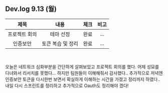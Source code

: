 ## Dev.log 9.13 (월)

  |제목|내용|체크|비고|
|:------:|:------:|:------:|:------:|
|프로젝트 회의|테마 선정|완료|...|
|인증보안|토큰 복습 및 정리|완료|...|

<br />

오늘은 네트워크 심화부분을 간단하게 살펴보았고 프로젝트 회의를 했다. 어제 성묘를 다녀와서 리서치를 못했다... 하지만 팀원들이 이해해줘서 감사했다.. 추가적으로 저녁엔 인증보안 토큰을 다시한번 보면서 확실하게 이해하는 시간을 가졌고 정리까지 하였다.. 내일 다시 스프린트를 정리하고 추가적으로 Oauth도 정리해야 겠다!

<br />